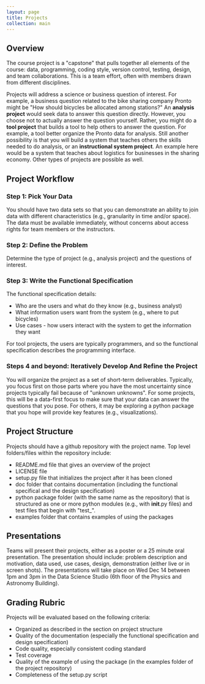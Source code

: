 ```yaml
---
layout: page
title: Projects
collection: main
---
```


## Overview
The course project is a "capstone" that pulls together all elements of the course:
data, programming, coding style,
version control, testing, design, and team collaborations.
This is a team effort, often with members drawn from different disciplines.

Projects will address a science or business question of interest.
For example, a business question related to the
bike sharing company Pronto might be "How should bicycles be allocated
among stations?"
An **analysis project** would seek data to answer this question
directly.
However, you choose not to actually answer the question
yourself.
Rather, you might do a **tool project** that builds
a tool to help
others to answer the question.
For example,
a tool better organize the Pronto data for analysis.
Still another possibility is that you will build a system that teaches
others the skills needed to do analysis, or an
**instructional system project**.
An example here would be
a system that teaches about logistics for businesses in the
sharing economy.
Other types of projects are possible as well.

## Project Workflow

### Step 1: Pick Your Data
You should have two data sets so that you can demonstrate an ability
to join data with different characteristics (e.g., granularity in time and/or space).
The data must be available immediately, without concerns
about access rights for team members or the instructors.

### Step 2: Define the Problem
Determine the type of project  (e.g., analysis project) and the
questions of interest.

### Step 3: Write the Functional Specification
The functional specification details:

* Who are the users and what do they know (e.g., business analyst)
* What information users want from the system (e.g., where to put bicycles)
* Use cases - how users interact with the system to get the 
information they want

For tool projects, the users are typically programmers, and so the
functional specification describes the programming interface.

### Steps 4 and beyond: Iteratively Develop And Refine the Project
You will organize the project as a set of short-term deliverables.
Typically, you focus first on those parts where you have
the most uncertainty since projects typically fail because
of "unknown unknowns".
For some projects, this will be a data-first focus to make sure that
your data can answer the questions that you pose.
For others, it may be exploring a python package that you hope
will provide key features (e.g., visualizations).

## Project Structure
Projects should have a github repository with the project name.
Top level folders/files within the repository include: 
* README.md file that gives an overview of the project
* LICENSE file
* setup.py file that initializes the project after it has been cloned
* doc folder that contains documentation (including the functional specifical
and the design specification)
* python package folder (with the same name as the repository)
that is structured as one or more python modules 
(e.g., with __init__.py files) and test files that begin with "test_".
* examples folder that contains examples of using the packages

## Presentations
Teams 
will present their projects, either as a poster or a 
25 minute oral presentation.
The presentation should include:
problem description and motivation,
data used,
use cases,
design,
demonstration (either live or in screen shots).
The presentations will take place on Wed Dec 14 between
1pm and 3pm in the Data Science Studio
(6th floor of the Physics and Astronomy Building).

## Grading Rubric
Projects will be evaluated based on the following criteria:

* Organized as described in the section on project structure
* Quality of the documentation (especially the functional
specification and design specification)
* Code quality, especially consistent coding standard
* Test coverage
* Quality of the example of using the package (in the examples
folder of the project repository)
* Completeness of the setup.py script
